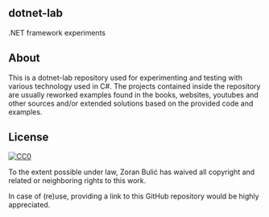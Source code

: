 ## dotnet-lab
.NET framework experiments

## About
This is a dotnet-lab repository used for experimenting and testing with various technology used in C#. The projects contained inside the repository are usually reworked examples found in the books, websites, youtubes and other sources and/or extended solutions based on the provided code and examples.

## License
[![CC0](http://mirrors.creativecommons.org/presskit/buttons/88x31/svg/cc-zero.svg)](http://creativecommons.org/publicdomain/zero/1.0)

To the extent possible under law, Zoran Bulić has waived all copyright and related or neighboring rights to this work.

In case of (re)use, providing a link to this GitHub repository would be highly appreciated.
